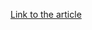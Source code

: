 [Link to the article](https://ti.qianxin.com/blog/articles/promethium-attack-activity-analysis-disguised-as-Winrar.exe/)
